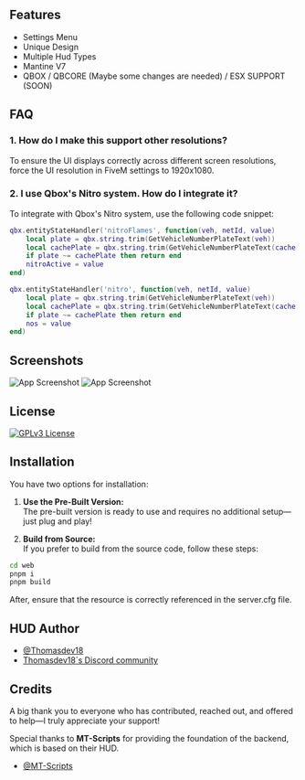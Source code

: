 ## Features

- Settings Menu
- Unique Design
- Multiple Hud Types
- Mantine V7
- QBOX / QBCORE (Maybe some changes are needed) / ESX SUPPORT (SOON)

## FAQ

### 1. How do I make this support other resolutions?
To ensure the UI displays correctly across different screen resolutions, force the UI resolution in FiveM settings to 1920x1080.

### 2. I use Qbox's Nitro system. How do I integrate it?
To integrate with Qbox's Nitro system, use the following code snippet:

```lua
qbx.entityStateHandler('nitroFlames', function(veh, netId, value)
    local plate = qbx.string.trim(GetVehicleNumberPlateText(veh))
    local cachePlate = qbx.string.trim(GetVehicleNumberPlateText(cache.vehicle))
    if plate ~= cachePlate then return end
    nitroActive = value
end)

qbx.entityStateHandler('nitro', function(veh, netId, value)
    local plate = qbx.string.trim(GetVehicleNumberPlateText(veh))
    local cachePlate = qbx.string.trim(GetVehicleNumberPlateText(cache.vehicle))
    if plate ~= cachePlate then return end
    nos = value
end)
```

## Screenshots

![App Screenshot](https://i.imgur.com/wG5Z5no.png)
![App Screenshot](https://i.imgur.com/V225TP3.png)

## License

[![GPLv3 License](https://img.shields.io/badge/License-GPL%20v3-yellow.svg)](https://www.gnu.org/licenses/gpl-3.0.html)


## Installation

You have two options for installation:

  1. **Use the Pre-Built Version:**  
   The pre-built version is ready to use and requires no additional setup—just plug and play!

  2. **Build from Source:**  
   If you prefer to build from the source code, follow these steps:

   ```bash
   cd web
   pnpm i
   pnpm build
   ```
After, ensure that the resource is correctly referenced in the server.cfg file.

## HUD Author

- [@Thomasdev18](https://github.com/Thomasdev18)
- [Thomasdev18´s Discord community](https://discord.gg/UBnX997H6A)

## Credits
A big thank you to everyone who has contributed, reached out, and offered to help—I truly appreciate your support!

Special thanks to **MT-Scripts** for providing the foundation of the backend, which is based on their HUD.

- [@MT-Scripts](https://github.com/MT-Scripts)